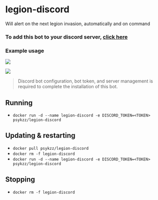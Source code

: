# legion-discord

Will alert on the next legion invasion, automatically and on command

### To add this bot to your discord server, **[click here](https://discordapp.com/oauth2/authorize?client_id=214431597347209216&scope=bot&permissions=0)**

### Example usage

![](http://i.imgur.com/SI1gG4a.png)

![](http://i.imgur.com/CCZJGAV.png)

> Discord bot configuration, bot token, and server management is required to complete the installation of this bot.

## Running
* `docker run -d --name legion-discord -e DISCORD_TOKEN=<TOKEN> psykzz/legion-discord`

## Updating & restarting
* `docker pull psykzz/legion-discord`
* `docker rm -f legion-discord`
* `docker run -d --name legion-discord -e DISCORD_TOKEN=<TOKEN> psykzz/legion-discord`

## Stopping
* `docker rm -f legion-discord`


